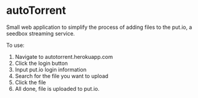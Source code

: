 # autoTorrent

Small web application to simplify the process of adding files to the put.io, a seedbox streaming service.  

To use:

1. Navigate to autotorrent.herokuapp.com
2. Click the login button
3. Input put.io login information
4. Search for the file you want to upload
5. Click the file
6. All done, file is uploaded to put.io.  
